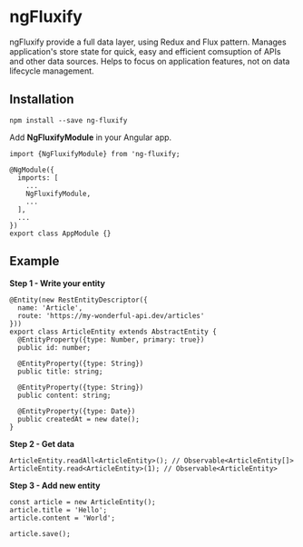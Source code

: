 # ngFluxify
ngFluxify provide a full data layer, using Redux and Flux pattern. Manages application's store state for quick, easy and efficient comsuption of APIs and other data sources. Helps to focus on application features, not on data lifecycle management.

## Installation
`npm install --save ng-fluxify`

Add **NgFluxifyModule** in your Angular app.

~~~~
import {NgFluxifyModule} from 'ng-fluxify;

@NgModule({
  imports: [
    ...
    NgFluxifyModule,
    ...
  ],
  ...
})
export class AppModule {}
~~~~

## Example
**Step 1 - Write your entity**

~~~~
@Entity(new RestEntityDescriptor({
  name: 'Article', 
  route: 'https://my-wonderful-api.dev/articles'
}))
export class ArticleEntity extends AbstractEntity {
  @EntityProperty({type: Number, primary: true})
  public id: number;
  
  @EntityProperty({type: String})
  public title: string;

  @EntityProperty({type: String})
  public content: string;  

  @EntityProperty({type: Date})
  public createdAt = new date();  
}
~~~~

**Step 2 - Get data**

~~~~
ArticleEntity.readAll<ArticleEntity>(); // Observable<ArticleEntity[]>
ArticleEntity.read<ArticleEntity>(1); // Observable<ArticleEntity>
~~~~

**Step 3 - Add new entity**

~~~~
const article = new ArticleEntity();
article.title = 'Hello';
article.content = 'World';

article.save();
~~~~
